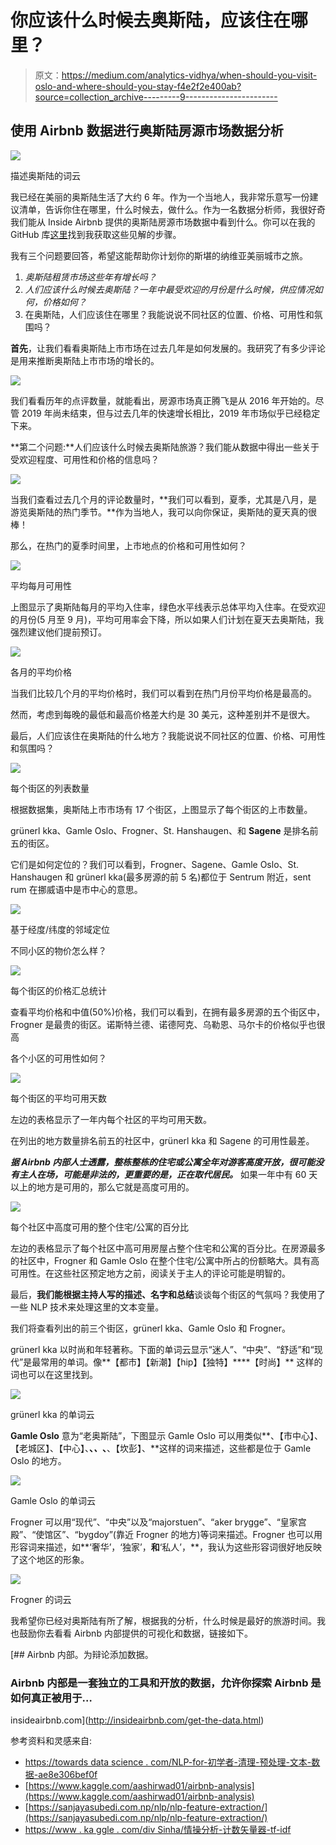 # 你应该什么时候去奥斯陆，应该住在哪里？

> 原文：<https://medium.com/analytics-vidhya/when-should-you-visit-oslo-and-where-should-you-stay-f4e2f2e400ab?source=collection_archive---------9----------------------->

## 使用 Airbnb 数据进行奥斯陆房源市场数据分析

![](img/ebd7b03b2f34a41790824ba998ab7c4e.png)

描述奥斯陆的词云

我已经在美丽的奥斯陆生活了大约 6 年。作为一个当地人，我非常乐意写一份建议清单，告诉你住在哪里，什么时候去，做什么。作为一名数据分析师，我很好奇我们能从 Inside Airbnb 提供的奥斯陆房源市场数据中看到什么。你可以在我的 GitHub 库[这里](https://github.com/kimjinhaha/airbnbOslo)找到我获取这些见解的步骤。

我有三个问题要回答，希望这能帮助你计划你的斯堪的纳维亚美丽城市之旅。

1.  *奥斯陆租赁市场这些年有增长吗？*
2.  *人们应该什么时候去奥斯陆？一年中最受欢迎的月份是什么时候，供应情况如何，价格如何？*
3.  在奥斯陆，人们应该住在哪里？我能说说不同社区的位置、价格、可用性和氛围吗？

**首先**，让我们看看奥斯陆上市市场在过去几年是如何发展的。我研究了有多少评论是用来推断奥斯陆上市市场的增长的。

![](img/191ffdb531a8a6c2f2d645d2142d7c42.png)

我们看看历年的点评数量，就能看出，房源市场真正腾飞是从 2016 年开始的。尽管 2019 年尚未结束，但与过去几年的快速增长相比，2019 年市场似乎已经稳定下来。

**第二个问题:**人们应该什么时候去奥斯陆旅游？我们能从数据中得出一些关于受欢迎程度、可用性和价格的信息吗？

![](img/1d9a869b5dc6d56fb259fcdaa6cfcda9.png)

当我们查看过去几个月的评论数量时，**我们可以看到，夏季，尤其是八月，是游览奥斯陆的热门季节。**作为当地人，我可以向你保证，奥斯陆的夏天真的很棒！

那么，在热门的夏季时间里，上市地点的价格和可用性如何？

![](img/354bd3869b56e824402d9084a5ab7781.png)

平均每月可用性

上图显示了奥斯陆每月的平均入住率，绿色水平线表示总体平均入住率。在受欢迎的月份(5 月至 9 月)，平均可用率会下降，所以如果人们计划在夏天去奥斯陆，我强烈建议他们提前预订。

![](img/f347ab786197413a62da8ce8bcaa5044.png)

各月的平均价格

当我们比较几个月的平均价格时，我们可以看到在热门月份平均价格是最高的。

然而，考虑到每晚的最低和最高价格差大约是 30 美元，这种差别并不是很大。

最后，人们应该住在奥斯陆的什么地方？我能说说不同社区的位置、价格、可用性和氛围吗？

![](img/c005622f9c867c6d43b0376d47016222.png)

每个街区的列表数量

根据数据集，奥斯陆上市市场有 17 个街区，上图显示了每个街区的上市数量。

grünerl kka、Gamle Oslo、Frogner、St. Hanshaugen、和 **Sagene** 是排名前五的街区。

它们是如何定位的？我们可以看到，Frogner、Sagene、Gamle Oslo、St. Hanshaugen 和 grünerl kka(最多房源的前 5 名)都位于 Sentrum 附近，sent rum 在挪威语中是市中心的意思。

![](img/5937c271b1a5e74fc7667ec3b4965672.png)

基于经度/纬度的邻域定位

不同小区的物价怎么样？

![](img/c7621a80e9141e5fa8ec9573389d47f5.png)

每个街区的价格汇总统计

查看平均价格和中值(50%)价格，我们可以看到，在拥有最多房源的五个街区中，Frogner 是最贵的街区。诺斯特兰德、诺德阿克、乌勒恩、马尔卡的价格似乎也很高

各个小区的可用性如何？

![](img/650046a98a041a7d2d8dd405935ecd96.png)

每个街区的平均可用天数

左边的表格显示了一年内每个社区的平均可用天数。

在列出的地方数量排名前五的社区中，grünerl kka 和 Sagene 的可用性最差。

***据 Airbnb 内部人士透露，整栋整栋的住宅或公寓全年对游客高度开放，很可能没有主人在场，可能是非法的，更重要的是，正在取代居民。*** 如果一年中有 60 天以上的地方是可用的，那么它就是高度可用的。

![](img/abe6eb75efc25fbcc92182648aff1e32.png)

每个社区中高度可用的整个住宅/公寓的百分比

左边的表格显示了每个社区中高可用房屋占整个住宅和公寓的百分比。在房源最多的社区中，Frogner 和 Gamle Oslo 在整个住宅/公寓中所占的份额略大。具有高可用性。在这些社区预定地方之前，阅读关于主人的评论可能是明智的。

最后，**我们能根据主持人写的描述、名字和总结**谈谈每个街区的气氛吗？我使用了一些 NLP 技术来处理这里的文本变量。

我们将查看列出的前三个街区，grünerl kka、Gamle Oslo 和 Frogner。

grünerl kka 以时尚和年轻著称。下面的单词云显示“迷人”、“中央”、“舒适”和“现代”是最常用的单词。像**【都市】【新潮】【hip】【独特】****【时尚】** 这样的词也可以在这里找到。

![](img/7f76f6b37db0f291d35636cbb5c5a501.png)

grünerl kka 的单词云

**Gamle Oslo** 意为“老奥斯陆”，下图显示 Gamle Oslo 可以用类似**、【市中心】、【老城区】、【中心】、**、*、*、**、【坎彭】、**这样的词来描述，这些都是位于 Gamle Oslo 的地方。

![](img/deec2d2bee6803c8ca9bfa94c91b08c8.png)

Gamle Oslo 的单词云

Frogner 可以用“现代”、“中央”以及“majorstuen”、“aker brygge”、“皇家宫殿”、“使馆区”、“bygdoy”(靠近 Frogner 的地方)等词来描述。Frogner 也可以用形容词来描述，如**‘奢华’，‘独家’，**和**‘私人’，**，我认为这些形容词很好地反映了这个地区的形象。

![](img/5237527811511ff9fd5bc5e084785bfb.png)

Frogner 的词云

我希望你已经对奥斯陆有所了解，根据我的分析，什么时候是最好的旅游时间。我也鼓励你去看看 Airbnb 内部提供的可视化和数据，链接如下。

[](http://insideairbnb.com/get-the-data.html) [## Airbnb 内部。为辩论添加数据。

### Airbnb 内部是一套独立的工具和开放的数据，允许你探索 Airbnb 是如何真正被用于…

insideairbnb.com](http://insideairbnb.com/get-the-data.html) 

参考资料和灵感来自:

*   [https://towards data science . com/NLP-for-初学者-清理-预处理-文本-数据-ae8e306bef0f](https://towardsdatascience.com/nlp-for-beginners-cleaning-preprocessing-text-data-ae8e306bef0f)
*   [https://www.kaggle.com/aashirwad01/airbnb-analysis](https://www.kaggle.com/aashirwad01/airbnb-analysis)
*   [https://sanjayasubedi.com.np/nlp/nlp-feature-extraction/](https://sanjayasubedi.com.np/nlp/nlp-feature-extraction/)
*   [https://www . ka ggle . com/div Sinha/情操分析-计数矢量器-tf-idf](https://www.kaggle.com/divsinha/sentiment-analysis-countvectorizer-tf-idf)